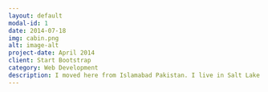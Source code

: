```yaml
---
layout: default
modal-id: 1
date: 2014-07-18
img: cabin.png
alt: image-alt
project-date: April 2014
client: Start Bootstrap
category: Web Development
description: I moved here from Islamabad Pakistan. I live in Salt Lake City in downtown with my friends. Salt Lake City is very similar to Islamabad as both them are surrounded by hills and mountains. I like Salt Lake City its a great place to live in.
---
```

